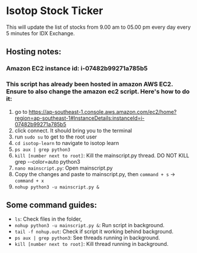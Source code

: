 # Isotop Stock Ticker
This will update the list of stocks from 9.00 am to 05.00 pm every day every 5 minutes for IDX Exchange.

## Hosting notes:
### Amazon EC2 instance id: i-07482b99271a785b5
### This script has already been hosted in amazon AWS EC2. Ensure to also change the amazon ec2 script. Here's how to do it:
1. go to https://ap-southeast-1.console.aws.amazon.com/ec2/home?region=ap-southeast-1#InstanceDetails:instanceId=i-07482b99271a785b5
2. click connect. It should bring you to the terminal
3. run ```sudo su``` to get to the root user
4. ```cd isotop-learn``` to navigate to isotop learn
5. ```ps aux | grep python3```
6. ```kill [number next to root]```: Kill the mainscript.py thread. DO NOT KILL grep --color=auto python3
7. ```nano mainscript.py```: Open mainscript.py
8. Copy the changes and paste to mainscript.py, then ```command + s``` -> ```command + x```
9. ```nohup python3 -u mainscript.py &```

## Some command guides:
- ```ls```: Check files in the folder,
- ```nohup python3 -u mainscript.py &```: Run script in background.
- ```tail -f nohup.out```: Check if script it working behind background.
- ```ps aux | grep python3```: See threads running in background.
- ```kill [number next to root]```: Kill thread running in background.

